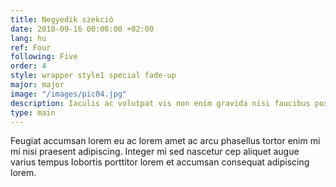 ```yaml
---
title: Negyedik szekció
date: 2018-09-16 00:00:00 +02:00
lang: hu
ref: Four
following: Five
order: 4
style: wrapper style1 special fade-up
major: major
image: "/images/pic04.jpg"
description: Iaculis ac volutpat vis non enim gravida nisi faucibus posuere arcu consequat
type: main
---
```


Feugiat accumsan lorem eu ac lorem amet ac arcu phasellus tortor enim mi mi nisi praesent adipiscing. Integer mi sed nascetur cep aliquet augue varius tempus lobortis porttitor lorem et accumsan consequat adipiscing lorem.
